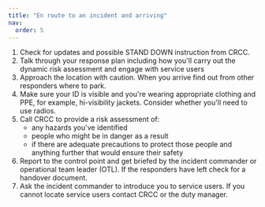 ```yaml
---
title: "En route to an incident and arriving"
nav:
  order: 5
---
```


1. Check for updates and possible STAND DOWN instruction from CRCC.
2. Talk through your response plan including how you'll carry out the dynamic risk assessment and engage with service users
3. Approach the location with caution. When you arrive find out from other responders where to park.
4. Make sure your ID is visible and you're wearing appropriate clothing and PPE, for example, hi-visibility jackets. Consider whether you'll need to use radios.
5. Call CRCC to provide a risk assessment of:
    * any hazards you've identified
    * people who might be in danger as a result
    * if there are adequate precautions to protect those people and anything further that would ensure their safety
6. Report to the control point and get briefed by the incident commander or operational team leader (OTL). If the responders have left check for a handover document.
7. Ask the incident commander to introduce you to service users. If you cannot locate service users contact CRCC or the duty manager.
